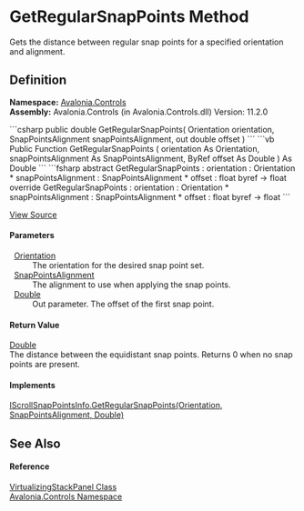 # GetRegularSnapPoints Method


Gets the distance between regular snap points for a specified orientation and alignment.



## Definition
**Namespace:** <a href="N_Avalonia_Controls">Avalonia.Controls</a>  
**Assembly:** Avalonia.Controls (in Avalonia.Controls.dll) Version: 11.2.0

<Tabs groupId="api-code-preview">
<TabItem value="csharp" label="C#">
```csharp
public double GetRegularSnapPoints(
	Orientation orientation,
	SnapPointsAlignment snapPointsAlignment,
	out double offset
)
```
</TabItem>
<TabItem value="vb" label="VB">
```vb
Public Function GetRegularSnapPoints ( 
	orientation As Orientation,
	snapPointsAlignment As SnapPointsAlignment,
	<OutAttribute> ByRef offset As Double
) As Double
```
</TabItem>
<TabItem value="fsharp" label="F#">
```fsharp
abstract GetRegularSnapPoints : 
        orientation : Orientation * 
        snapPointsAlignment : SnapPointsAlignment * 
        offset : float byref -> float 
override GetRegularSnapPoints : 
        orientation : Orientation * 
        snapPointsAlignment : SnapPointsAlignment * 
        offset : float byref -> float 
```
</TabItem>
</Tabs>



<a href="https://github.com/AvaloniaUI/Avalonia/tree/master/src/Avalonia.Controls/VirtualizingStackPanel.cs#L925" title="View the source code">View Source</a>



#### Parameters
<dl><dt>  <a href="T_Avalonia_Layout_Orientation">Orientation</a></dt><dd>The orientation for the desired snap point set.</dd><dt>  <a href="T_Avalonia_Controls_Primitives_SnapPointsAlignment">SnapPointsAlignment</a></dt><dd>The alignment to use when applying the snap points.</dd><dt>  <a href="https://learn.microsoft.com/dotnet/api/system.double" target="_blank" rel="noopener noreferrer">Double</a></dt><dd>Out parameter. The offset of the first snap point.</dd></dl>

#### Return Value
<a href="https://learn.microsoft.com/dotnet/api/system.double" target="_blank" rel="noopener noreferrer">Double</a>  
The distance between the equidistant snap points. Returns 0 when no snap points are present.

#### Implements
<a href="M_Avalonia_Controls_Primitives_IScrollSnapPointsInfo_GetRegularSnapPoints">IScrollSnapPointsInfo.GetRegularSnapPoints(Orientation, SnapPointsAlignment, Double)</a>  


## See Also


#### Reference
<a href="T_Avalonia_Controls_VirtualizingStackPanel">VirtualizingStackPanel Class</a>  
<a href="N_Avalonia_Controls">Avalonia.Controls Namespace</a>  

